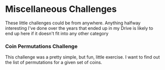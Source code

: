 # Miscellaneous Challenges

These little challenges could be from anywhere. Anything halfway interesting I've done over the years that ended up in my Drive is likely to end up here if it doesn't fit into any other category

### Coin Permutations Challenge

This challenge was a pretty simple, but fun, little exercise. I want to find out the list of permutations for a given set of coins.

